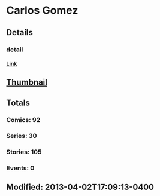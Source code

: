 # Carlos  Gomez 
## Details
### detail
#### [Link](http://marvel.com/comics/creators/10355/carlos_gomez?utm_campaign=apiRef&utm_source=225578a89fc76f3d20fbffda5d17a88d)
## [Thumbnail](http://i.annihil.us/u/prod/marvel/i/mg/b/40/image_not_available.jpg)
## Totals
### Comics: 92
### Series: 30
### Stories: 105
### Events: 0
## Modified: 2013-04-02T17:09:13-0400